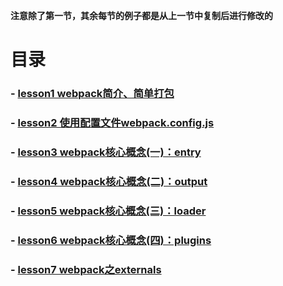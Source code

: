 **注意除了第一节，其余每节的例子都是从上一节中复制后进行修改的**
# 目录
### - [lesson1 webpack简介、简单打包](https://github.com/yancongcong1/study-log/tree/master/webpack/lesson1)
### - [lesson2 使用配置文件webpack.config.js](https://github.com/yancongcong1/study-log/tree/master/webpack/lesson2)
### - [lesson3 webpack核心概念(一)：entry](https://github.com/yancongcong1/study-log/tree/master/webpack/lesson3)
### - [lesson4 webpack核心概念(二)：output](https://github.com/yancongcong1/study-log/tree/master/webpack/lesson4)
### - [lesson5 webpack核心概念(三)：loader](https://github.com/yancongcong1/study-log/tree/master/webpack/lesson5)
### - [lesson6 webpack核心概念(四)：plugins](https://github.com/yancongcong1/study-log/tree/master/webpack/lesson6)
### - [lesson7 webpack之externals](https://github.com/yancongcong1/study-log/tree/master/webpack/lesson7)
